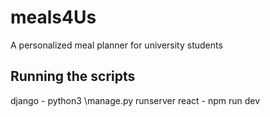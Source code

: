 # meals4Us
A personalized meal planner for university students

Running the scripts
-------------------
django - python3 \manage.py runserver
react - npm run dev
